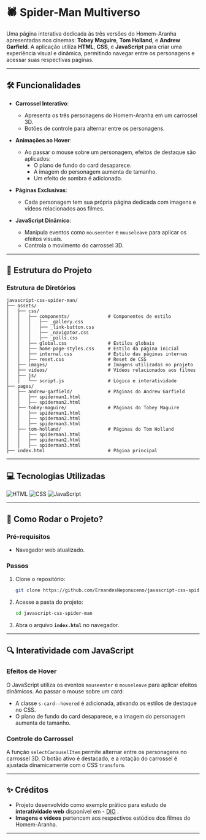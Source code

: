 
# 🕷️ Spider-Man Multiverso

Uma página interativa dedicada às três versões do Homem-Aranha apresentadas nos cinemas: **Tobey Maguire**, **Tom Holland**, e **Andrew Garfield**. A aplicação utiliza **HTML**, **CSS**, e **JavaScript** para criar uma experiência visual e dinâmica, permitindo navegar entre os personagens e acessar suas respectivas páginas.

---

## 🛠️ Funcionalidades

- **Carrossel Interativo**:
  - Apresenta os três personagens do Homem-Aranha em um carrossel 3D.
  - Botões de controle para alternar entre os personagens.

- **Animações ao Hover**:
  - Ao passar o mouse sobre um personagem, efeitos de destaque são aplicados:
    - O plano de fundo do card desaparece.
    - A imagem do personagem aumenta de tamanho.
    - Um efeito de sombra é adicionado.

- **Páginas Exclusivas**:
  - Cada personagem tem sua própria página dedicada com imagens e vídeos relacionados aos filmes.

- **JavaScript Dinâmico**:
  - Manipula eventos como `mouseenter` e `mouseleave` para aplicar os efeitos visuais.
  - Controla o movimento do carrossel 3D.

---

## 🎯 Estrutura do Projeto

### **Estrutura de Diretórios**
```plaintext
javascript-css-spider-man/
├── assets/
│   ├── css/
│   │   ├── components/              # Componentes de estilo
│   │   │   ├── _gallery.css
│   │   │   ├── _link-button.css
│   │   │   ├── _navigator.css
│   │   │   ├── _pills.css
│   │   ├── global.css               # Estilos globais
│   │   ├── home-page-styles.css     # Estilo da página inicial
│   │   ├── internal.css             # Estilo das páginas internas
│   │   ├── reset.css                # Reset de CSS
│   ├── images/                      # Imagens utilizadas no projeto
│   ├── videos/                      # Vídeos relacionados aos filmes
│   ├── js/
│   │   └── script.js                # Lógica e interatividade
├── pages/
│   ├── andrew-garfield/             # Páginas do Andrew Garfield
│   │   ├── spiderman1.html
│   │   ├── spiderman2.html
│   ├── tobey-maguire/               # Páginas do Tobey Maguire
│   │   ├── spiderman1.html
│   │   ├── spiderman2.html
│   │   ├── spiderman3.html
│   ├── tom-holland/                 # Páginas do Tom Holland
│   │   ├── spiderman1.html
│   │   ├── spiderman2.html
│   │   ├── spiderman3.html
├── index.html                       # Página principal
```

---

## 💻 Tecnologias Utilizadas

<div style="display: inline_block">
  <img alt="HTML" src="https://img.shields.io/badge/HTML5-E34F26?style=for-the-badge&logo=html5&logoColor=white">
  <img alt="CSS" src="https://img.shields.io/badge/CSS3-1572B6?style=for-the-badge&logo=css3&logoColor=white">
  <img alt="JavaScript" src="https://img.shields.io/badge/JavaScript-323330?style=for-the-badge&logo=javascript&logoColor=F7DF1E">
</div>

---

## 🚀 Como Rodar o Projeto?

### **Pré-requisitos**
- Navegador web atualizado.

### **Passos**
1. Clone o repositório:
   ```bash
   git clone https://github.com/ErnandesNeponuceno/javascript-css-spider-man.git
   ```
2. Acesse a pasta do projeto:
   ```bash
   cd javascript-css-spider-man
   ```
3. Abra o arquivo **`index.html`** no navegador.

---

## 🔍 Interatividade com JavaScript

### **Efeitos de Hover**
O JavaScript utiliza os eventos `mouseenter` e `mouseleave` para aplicar efeitos dinâmicos. Ao passar o mouse sobre um card:
- A classe `s-card--hovered` é adicionada, ativando os estilos de destaque no CSS.
- O plano de fundo do card desaparece, e a imagem do personagem aumenta de tamanho.

### **Controle do Carrossel**
A função `selectCarouselItem` permite alternar entre os personagens no carrossel 3D. O botão ativo é destacado, e a rotação do carrossel é ajustada dinamicamente com o CSS `transform`.

---


## ✨ Créditos

- Projeto desenvolvido como exemplo prático para estudo de **interatividade web** disponível em - [DIO](https://web.dio.me) .
- **Imagens e vídeos** pertencem aos respectivos estúdios dos filmes do Homem-Aranha.

---
